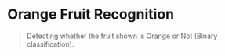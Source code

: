 # Orange Fruit Recognition 
> Detecting whether the fruit shown is Orange or Not (Binary classification).